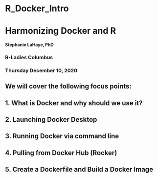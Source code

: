 # R_Docker_Intro

# Harmonizing Docker and R 

#### Stephanie LaHaye, PhD
### R-Ladies Columbus

### Thursday December 10, 2020

## We will cover the following focus points:

## 1. What is Docker and why should we use it?
## 2. Launching Docker Desktop
## 3. Running Docker via command line
## 4. Pulling from Docker Hub (Rocker)
## 5. Create a Dockerfile and Build a Docker Image
